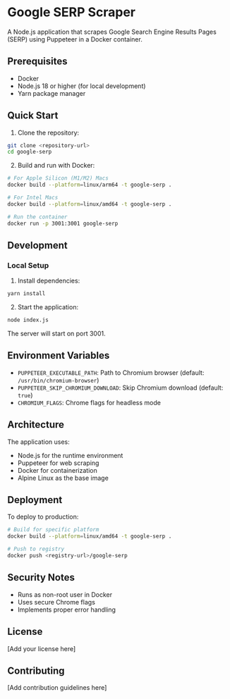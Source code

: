 # Google SERP Scraper

A Node.js application that scrapes Google Search Engine Results Pages (SERP) using Puppeteer in a Docker container.

## Prerequisites

- Docker
- Node.js 18 or higher (for local development)
- Yarn package manager

## Quick Start

1. Clone the repository:

```bash
git clone <repository-url>
cd google-serp
```

2. Build and run with Docker:

```bash
# For Apple Silicon (M1/M2) Macs
docker build --platform=linux/arm64 -t google-serp .

# For Intel Macs
docker build --platform=linux/amd64 -t google-serp .

# Run the container
docker run -p 3001:3001 google-serp
```

## Development

### Local Setup

1. Install dependencies:

```bash
yarn install
```

2. Start the application:

```bash
node index.js
```

The server will start on port 3001.

## Environment Variables

- `PUPPETEER_EXECUTABLE_PATH`: Path to Chromium browser (default: `/usr/bin/chromium-browser`)
- `PUPPETEER_SKIP_CHROMIUM_DOWNLOAD`: Skip Chromium download (default: `true`)
- `CHROMIUM_FLAGS`: Chrome flags for headless mode

## Architecture

The application uses:

- Node.js for the runtime environment
- Puppeteer for web scraping
- Docker for containerization
- Alpine Linux as the base image

## Deployment

To deploy to production:

```bash
# Build for specific platform
docker build --platform=linux/amd64 -t google-serp .

# Push to registry
docker push <registry-url>/google-serp
```

## Security Notes

- Runs as non-root user in Docker
- Uses secure Chrome flags
- Implements proper error handling

## License

[Add your license here]

## Contributing

[Add contribution guidelines here]
